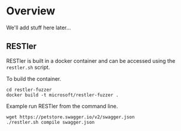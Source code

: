 # Overview
We'll add stuff here later...

## RESTler
RESTler is built in a docker container and can be accessed using the `restler.sh` script.

To build the container.
```
cd restler-fuzzer
docker build -t microsoft/restler-fuzzer .
```

Example run RESTler from the command line.
```
wget https://petstore.swagger.io/v2/swagger.json
./restler.sh compile swagger.json
```
